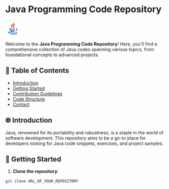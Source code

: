 # Java Programming Code Repository

![Java Logo](https://github.com/sivajisj/java-100-codes-prep/blob/main/icons8-java%20(1).gif)

Welcome to the **Java Programming Code Repository**! Here, you'll find a comprehensive collection of Java codes spanning various topics, from foundational concepts to advanced projects.

## 📑 Table of Contents
- [Introduction](#introduction)
- [Getting Started](#getting-started)
- [Contribution Guidelines](#contribution-guidelines)
- [Code Structure](#code-structure)
- [Contact](#contact)

## 🌐 Introduction

Java, renowned for its portability and robustness, is a staple in the world of software development. This repository aims to be a go-to place for developers looking for Java code snippets, exercises, and project samples.

## 🚀 Getting Started

1. **Clone the repository**:

```bash
git clone URL_OF_YOUR_REPOSITORY
```
